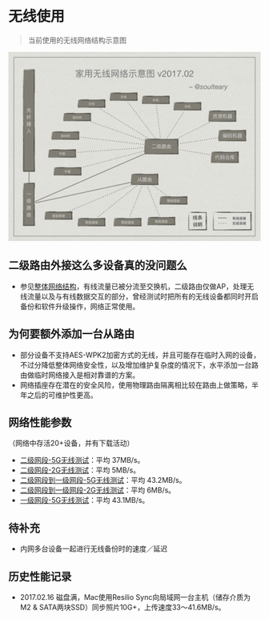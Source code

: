 # 无线使用

> 当前使用的无线网络结构示意图

![无线使用](./assets/img/wifi.png)


## 二级路由外接这么多设备真的没问题么

- 参见[整体网络结构](./network.md)，有线流量已被分流至交换机，二级路由仅做AP，处理无线流量以及与有线数据交互的部分，曾经测试时把所有的无线设备都同时开启备份和软件升级操作，网络正常使用。

## 为何要额外添加一台从路由

- 部分设备不支持AES-WPK2加密方式的无线，并且可能存在临时入网的设备，不过分降低整体网络安全性，以及增加维护复杂度的情况下，水平添加一台路由做临时网络接入是相对靠谱的方案。
- 网络插座存在潜在的安全风险，使用物理路由隔离相比较在路由上做策略，半年之后的可维护性更高。

## 网络性能参数

（网络中存活20+设备，并有下载活动）

- [二级网段-5G无线测试](./report/01.wireless-internal-5g-test.md)：平均 37MB/s。
- [二级网段-2G无线测试](./report/02.wireless-internal-2g-test.md)：平均 5MB/s。
- [二级网段到一级网段-5G无线测试](./report/01.wireless-internal-5g-test.md)：平均 43.2MB/s。
- [二级网段到一级网段-2G无线测试](./report/04.wireless-2g-public-cross-test.md)：平均 6MB/s。
- [一级网段-5G无线测试](./report/05.wireless-5g-public-test.md)：平均 43.1MB/s。

## 待补充

- 内网多台设备一起进行无线备份时的速度／延迟

## 历史性能记录

- 2017.02.16 磁盘满，Mac使用Resilio Sync向局域网一台主机（储存介质为M2 & SATA两块SSD）同步照片10G+，上传速度33～41.6MB/s。

